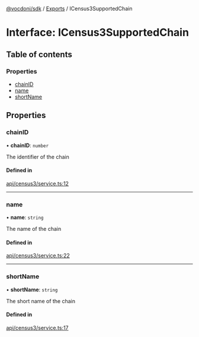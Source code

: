 [@vocdoni/sdk](/sdk) / [Exports](../modules.md) / ICensus3SupportedChain

# Interface: ICensus3SupportedChain

## Table of contents

### Properties

- [chainID](ICensus3SupportedChain.md#chainid)
- [name](ICensus3SupportedChain.md#name)
- [shortName](ICensus3SupportedChain.md#shortname)

## Properties

### chainID

• **chainID**: `number`

The identifier of the chain

#### Defined in

[api/census3/service.ts:12](https://github.com/vocdoni/vocdoni-sdk/blob/0a4464c/src/api/census3/service.ts#L12)

___

### name

• **name**: `string`

The name of the chain

#### Defined in

[api/census3/service.ts:22](https://github.com/vocdoni/vocdoni-sdk/blob/0a4464c/src/api/census3/service.ts#L22)

___

### shortName

• **shortName**: `string`

The short name of the chain

#### Defined in

[api/census3/service.ts:17](https://github.com/vocdoni/vocdoni-sdk/blob/0a4464c/src/api/census3/service.ts#L17)
